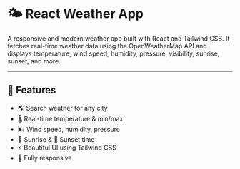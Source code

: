 # 🌤️ React Weather App

A responsive and modern weather app built with React and Tailwind CSS. It fetches real-time weather data using the OpenWeatherMap API and displays temperature, wind speed, humidity, pressure, visibility, sunrise, sunset, and more.

---

## 🚀 Features

- 🌎 Search weather for any city
- 🌡️ Real-time temperature & min/max
- 🌬️ Wind speed, humidity, pressure
- 🌅 Sunrise & 🌇 Sunset time
- ⚡ Beautiful UI using Tailwind CSS
- 📱 Fully responsive
